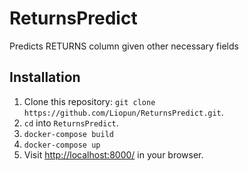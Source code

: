 # ReturnsPredict
 Predicts RETURNS column given other necessary fields

## Installation

1. Clone this repository: `git clone https://github.com/Liopun/ReturnsPredict.git`.
2. `cd` into `ReturnsPredict`.
3. `docker-compose build`
4. `docker-compose up`
5. Visit [http://localhost:8000/](http://localhost:8000/) in your browser.
